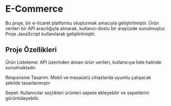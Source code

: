 <h1>E-Commerce </h1>

Bu proje, bir e-ticaret platformu oluşturmak amacıyla geliştirilmiştir. Ürün verileri bir API aracılığıyla alınarak, kullanıcı dostu bir arayüzde sunulmuştur. Proje JavaScript kullanılarak geliştirilmiştir.

<h2>Proje Özellikleri</h2>

Ürün Listeleme: API üzerinden alınan ürün verileri, kullanıcıya liste halinde sunulmaktadır.

Responsive Tasarım: Mobil ve masaüstü cihazlarda uyumlu çalışacak şekilde tasarlanmıştır

Sepet: Kullanıcılar seçtikleri ürünleri sepete ekleyebilir ve sepetlerini görüntüleyebilir.